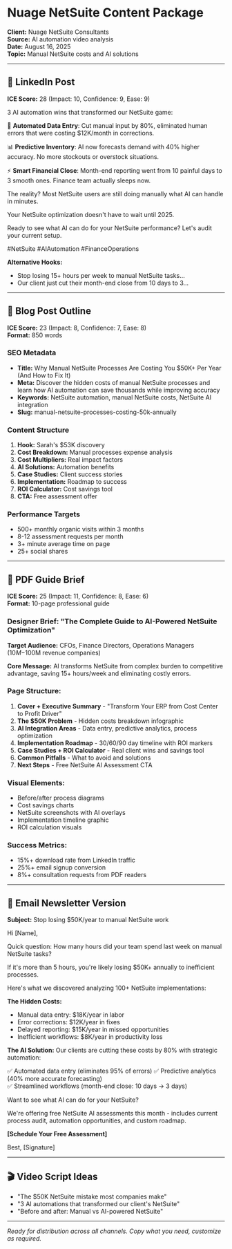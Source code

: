 # Nuage NetSuite Content Package
**Client:** Nuage NetSuite Consultants  
**Source:** AI automation video analysis  
**Date:** August 16, 2025  
**Topic:** Manual NetSuite costs and AI solutions

---

## 📱 LinkedIn Post
**ICE Score:** 28 (Impact: 10, Confidence: 9, Ease: 9)

3 AI automation wins that transformed our NetSuite game:

🎯 **Automated Data Entry**: Cut manual input by 80%, eliminated human errors that were costing $12K/month in corrections.

📊 **Predictive Inventory**: AI now forecasts demand with 40% higher accuracy. No more stockouts or overstock situations.

⚡ **Smart Financial Close**: Month-end reporting went from 10 painful days to 3 smooth ones. Finance team actually sleeps now.

The reality? Most NetSuite users are still doing manually what AI can handle in minutes.

Your NetSuite optimization doesn't have to wait until 2025.

Ready to see what AI can do for your NetSuite performance? Let's audit your current setup.

#NetSuite #AIAutomation #FinanceOperations

**Alternative Hooks:**
- Stop losing 15+ hours per week to manual NetSuite tasks...
- Our client just cut their month-end close from 10 days to 3...

---

## 📝 Blog Post Outline
**ICE Score:** 23 (Impact: 8, Confidence: 7, Ease: 8)  
**Format:** 850 words

### SEO Metadata
- **Title:** Why Manual NetSuite Processes Are Costing You $50K+ Per Year (And How to Fix It)
- **Meta:** Discover the hidden costs of manual NetSuite processes and learn how AI automation can save thousands while improving accuracy
- **Keywords:** NetSuite automation, manual NetSuite costs, NetSuite AI integration
- **Slug:** manual-netsuite-processes-costing-50k-annually

### Content Structure
1. **Hook:** Sarah's $53K discovery
2. **Cost Breakdown:** Manual processes expense analysis
3. **Cost Multipliers:** Real impact factors
4. **AI Solutions:** Automation benefits
5. **Case Studies:** Client success stories
6. **Implementation:** Roadmap to success
7. **ROI Calculator:** Cost savings tool
8. **CTA:** Free assessment offer

### Performance Targets
- 500+ monthly organic visits within 3 months
- 8-12 assessment requests per month
- 3+ minute average time on page
- 25+ social shares

---

## 📄 PDF Guide Brief
**ICE Score:** 25 (Impact: 11, Confidence: 8, Ease: 6)  
**Format:** 10-page professional guide

### Designer Brief: "The Complete Guide to AI-Powered NetSuite Optimization"

**Target Audience:** CFOs, Finance Directors, Operations Managers ($10M-$100M revenue companies)

**Core Message:** AI transforms NetSuite from complex burden to competitive advantage, saving 15+ hours/week and eliminating costly errors.

### Page Structure:
1. **Cover + Executive Summary** - "Transform Your ERP from Cost Center to Profit Driver"
2. **The $50K Problem** - Hidden costs breakdown infographic
3. **AI Integration Areas** - Data entry, predictive analytics, process optimization  
4. **Implementation Roadmap** - 30/60/90 day timeline with ROI markers
5. **Case Studies + ROI Calculator** - Real client wins and savings tool
6. **Common Pitfalls** - What to avoid and solutions
7. **Next Steps** - Free NetSuite AI Assessment CTA

### Visual Elements:
- Before/after process diagrams
- Cost savings charts
- NetSuite screenshots with AI overlays
- Implementation timeline graphic
- ROI calculation visuals

### Success Metrics:
- 15%+ download rate from LinkedIn traffic
- 25%+ email signup conversion
- 8%+ consultation requests from PDF readers

---

## 📧 Email Newsletter Version

**Subject:** Stop losing $50K/year to manual NetSuite work

Hi [Name],

Quick question: How many hours did your team spend last week on manual NetSuite tasks?

If it's more than 5 hours, you're likely losing $50K+ annually to inefficient processes.

Here's what we discovered analyzing 100+ NetSuite implementations:

**The Hidden Costs:**
- Manual data entry: $18K/year in labor
- Error corrections: $12K/year in fixes
- Delayed reporting: $15K/year in missed opportunities
- Inefficient workflows: $8K/year in productivity loss

**The AI Solution:**
Our clients are cutting these costs by 80% with strategic automation:

✅ Automated data entry (eliminates 95% of errors)
✅ Predictive analytics (40% more accurate forecasting)  
✅ Streamlined workflows (month-end close: 10 days → 3 days)

Want to see what AI can do for your NetSuite?

We're offering free NetSuite AI assessments this month - includes current process audit, automation opportunities, and custom roadmap.

**[Schedule Your Free Assessment]**

Best,
[Signature]

---

## 🎬 Video Script Ideas
- "The $50K NetSuite mistake most companies make"
- "3 AI automations that transformed our client's NetSuite"
- "Before and after: Manual vs AI-powered NetSuite"

---

*Ready for distribution across all channels. Copy what you need, customize as required.*